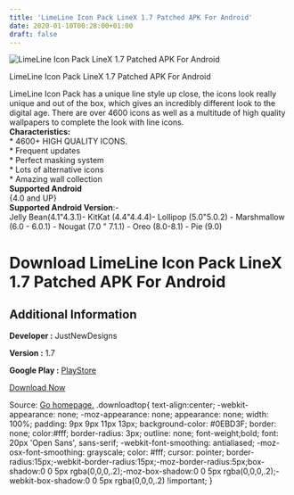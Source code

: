 ```yaml
---
title: 'LimeLine Icon Pack LineX 1.7 Patched APK For Android'
date: 2020-01-10T00:28:00+01:00
draft: false
---
```


![LimeLine Icon Pack LineX 1.7 Patched APK For Android](https://i0.wp.com/apkhome.net/wp-content/uploads/2020/01/LimeLine-Icon-Pack-LineX-1.7-Patched.png "LimeLine Icon Pack LineX 1.7 Patched APK For Android")

  

LimeLine Icon Pack LineX 1.7 Patched APK For Android

LimeLine Icon Pack has a unique line style up close, the icons look really unique and out of the box, which gives an incredibly different look to the digital age. There are over 4600 icons as well as a multitude of high quality wallpapers to complete the look with line icons.  
**Characteristics:**  
\* 4600+ HIGH QUALITY ICONS.  
\* Frequent updates  
\* Perfect masking system  
\* Lots of alternative icons  
\* Amazing wall collection  
**Supported Android**  
{4.0 and UP}  
**Supported Android Version**:-  
Jelly Bean(4.1"4.3.1)- KitKat (4.4"4.4.4)- Lollipop (5.0"5.0.2) - Marshmallow (6.0 - 6.0.1) - Nougat (7.0 " 7.1.1) - Oreo (8.0-8.1) - Pie (9.0)

Download LimeLine Icon Pack LineX 1.7 Patched APK For Android
=============================================================

Additional Information
----------------------

**Developer :** JustNewDesigns

**Version :** 1.7

**Google Play :** [PlayStore](https://play.google.com/store/apps/details?id=com.jndapp.limeline.linex.iconpack)

  

[Download Now](https://store4app.co/post/limeline-icon-pack-linex-1-7-patched-apk-for-android_1578596839)

  
Source: [Go homepage.](https://store4app.co/post/limeline-icon-pack-linex-1-7-patched-apk-for-android_1578596839) .downloadtop{ text-align:center; -webkit-appearance: none; -moz-appearance: none; appearance: none; width: 100%; padding: 9px 9px 11px 13px; background-color: #0EBD3F; border: none; color:#fff; border-radius: 3px; outline: none; font-weight;bold; font: 20px 'Open Sans', sans-serif; -webkit-font-smoothing: antialiased; -moz-osx-font-smoothing: grayscale; color: #fff; cursor: pointer; border-radius:15px;-webkit-border-radius:15px;-moz-border-radius:5px;box-shadow:0 0 5px rgba(0,0,0,.2);-moz-box-shadow:0 0 5px rgba(0,0,0,.2);-webkit-box-shadow:0 0 5px rgba(0,0,0,.2) !important; }
